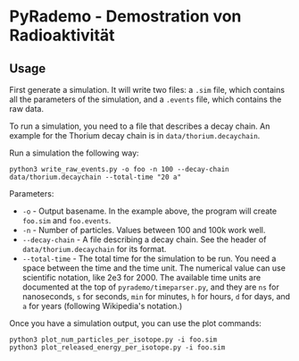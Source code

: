 # PyRademo - Demostration von Radioaktivität

## Usage

First generate a simulation. It will write two files: a `.sim` file, which contains
all the parameters of the simulation, and a `.events` file, which contains the
raw data.

To run a simulation, you need to a file that describes a decay chain. An example
for the Thorium decay chain is in `data/thorium.decaychain`.

Run a simulation the following way:

```
python3 write_raw_events.py -o foo -n 100 --decay-chain data/thorium.decaychain --total-time "20 a"
```

Parameters:

*   `-o` - Output basename. In the example above, the program will create `foo.sim` and `foo.events`.
*   `-n` - Number of particles. Values between 100 and 100k work well.
*   `--decay-chain` - A file describing a decay chain. See the header of `data/thorium.decaychain` for its format.
*   `--total-time` - The total time for the simulation to be run. You need a space between the time and
    the time unit. The numerical value can use scientific notation, like 2e3 for 2000. The available
    time units are documented at the top of `pyrademo/timeparser.py`, and they are `ns` for nanoseconds,
    `s` for seconds, `min` for minutes, `h` for hours, `d` for days, and `a` for years (following Wikipedia's notation.)

Once you have a simulation output, you can use the plot commands:

```
python3 plot_num_particles_per_isotope.py -i foo.sim
python3 plot_released_energy_per_isotope.py -i foo.sim
```
